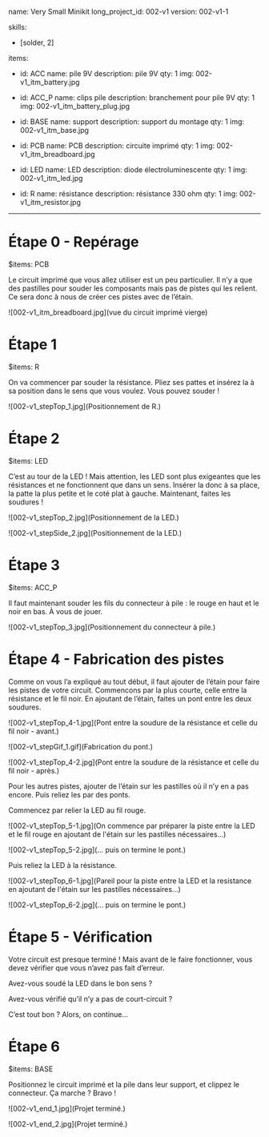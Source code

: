 name: Very Small Minikit
long_project_id: 002-v1
version: 002-v1-1

skills:
  - [solder, 2]

items:
  - id: ACC
    name: pile 9V
    description: pile 9V
    qty: 1
    img: 002-v1_itm_battery.jpg

  - id: ACC_P
    name: clips pile
    description: branchement pour pile 9V
    qty: 1
    img: 002-v1_itm_battery_plug.jpg

  - id: BASE
    name: support
    description: support du montage
    qty: 1
    img: 002-v1_itm_base.jpg

  - id: PCB
    name: PCB
    description: circuite imprimé
    qty: 1
    img: 002-v1_itm_breadboard.jpg

  - id: LED
    name: LED
    description: diode électroluminescente
    qty: 1
    img: 002-v1_itm_led.jpg

  - id: R
    name: résistance
    description: résistance 330 ohm
    qty: 1
    img: 002-v1_itm_resistor.jpg

---

# Étape 0 - Repérage

$items: PCB

Le circuit imprimé que vous allez utiliser est un peu particulier. Il n’y a que des pastilles pour souder les composants mais pas de pistes qui les relient. Ce sera donc à nous de créer ces pistes avec de l’étain.

![002-v1_itm_breadboard.jpg](vue du circuit imprimé vierge)

# Étape 1

$items: R

On va commencer par souder la résistance. Pliez ses pattes et insérez la à sa position dans le sens que vous voulez. Vous pouvez souder !

![002-v1_stepTop_1.jpg](Positionnement de R.)

# Étape 2

$items: LED

C’est au tour de la LED ! Mais attention, les LED sont plus exigeantes que les résistances et ne fonctionnent que dans un sens. Insérer la donc à sa place, la patte la plus petite et le coté plat à gauche. Maintenant, faites les soudures !

![002-v1_stepTop_2.jpg](Positionnement de la LED.)

![002-v1_stepSide_2.jpg](Positionnement de la LED.)

# Étape 3

$items: ACC_P

Il faut maintenant souder les fils du connecteur à pile : le rouge en haut et le noir en bas. À vous de jouer.

![002-v1_stepTop_3.jpg](Positionnement du connecteur à pile.)

# Étape 4 - Fabrication des pistes

Comme on vous l’a expliqué au tout début, il faut ajouter de l’étain pour faire les pistes de votre circuit. Commencons par la plus courte, celle entre la résistance et le fil noir. En ajoutant de l’étain, faites un pont entre les deux soudures.

![002-v1_stepTop_4-1.jpg](Pont entre la soudure de la résistance et celle du fil noir - avant.)

![002-v1_stepGif_1.gif](Fabrication du pont.)

![002-v1_stepTop_4-2.jpg](Pont entre la soudure de la résistance et celle du fil noir - après.)

Pour les autres pistes, ajouter de l’étain sur les pastilles où il n’y en a pas encore. Puis reliez les par des ponts.

Commencez par relier la LED au fil rouge.

![002-v1_stepTop_5-1.jpg](On commence par préparer la piste entre la LED et le fil rouge en ajoutant de l'étain sur les pastilles nécessaires...)

![002-v1_stepTop_5-2.jpg](... puis on termine le pont.)

Puis reliez la LED à la résistance.

![002-v1_stepTop_6-1.jpg](Pareil pour la piste entre la LED et la resistance en ajoutant de l'étain sur les pastilles nécessaires...)

![002-v1_stepTop_6-2.jpg](... puis on termine le pont.)

# Étape 5 - Vérification

Votre circuit est presque terminé ! Mais avant de le faire fonctionner, vous devez vérifier que vous n’avez pas fait d’erreur.

Avez-vous soudé la LED dans le bon sens ?

Avez-vous vérifié qu’il n’y a pas de court-circuit ?

C’est tout bon ? Alors, on continue…

# Étape 6

$items: BASE

Positionnez le circuit imprimé et la pile dans leur support, et clippez le connecteur. Ça marche ? Bravo !

![002-v1_end_1.jpg](Projet terminé.)

![002-v1_end_2.jpg](Projet terminé.)

